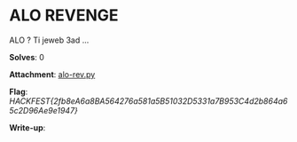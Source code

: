 # ALO REVENGE

ALO ? Ti jeweb 3ad ...

**Solves**: 0

**Attachment**: [alo-rev.py](alo-rev.py)

**Flag**:  *HACKFEST{2fb8eA6a8BA564276a581a5B51032D5331a7B953C4d2b864a65c2D96Ae9e1947}*

**Write-up**:
